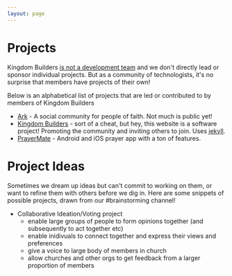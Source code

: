 ```yaml
---
layout: page
---
```


# Projects

Kingdom Builders [is not a development team](/about#what-its-not) and we don't directly lead or sponsor individual projects. But as a community of technologists, it's no surprise that members have projects of their own!

Below is an alphabetical list of projects that are led or contributed to by members of Kingdom Builders

* [Ark](http://joinark.social/) - A social community for people of faith. Not much is public yet!
* [Kingdom Builders](https://github.com/KingdomBuilders/kingdombuilders.github.io) - sort of a cheat, but hey, this website is a software project! Promoting the community and inviting others to join. Uses [jekyll](http://jekyllrb.com/).
* [PrayerMate](http://www.geero.net/prayermate/) - Android and iOS prayer app with a ton of features.

# Project Ideas

Sometimes we dream up ideas but can't commit to working on them, or want to refine them with others before we dig in. Here are some snippets of possible projects, drawn from our #brainstorming channel!

* Collaborative Ideation/Voting project
  * enable large groups of people to form opinions together (and subsequently to act together etc)
  * enable inidivuals to connect together and express their views and preferences
  * give a voice to large body of members in church
  * allow churches and other orgs to get feedback from a larger proportion of members
